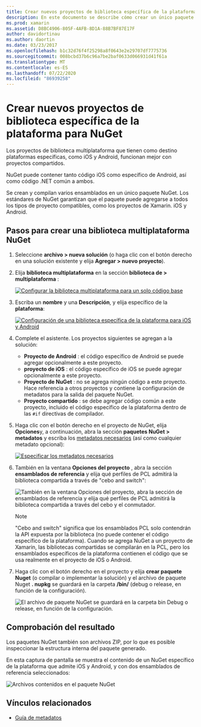 ```yaml
---
title: Crear nuevos proyectos de biblioteca específica de la plataforma para NuGet
description: En este documento se describe cómo crear un único paquete de NuGet que contiene código específico de la plataforma para varias plataformas.
ms.prod: xamarin
ms.assetid: D8BC4906-805F-4AFB-8D1A-88B7BF87E17F
author: davidortinau
ms.author: daortin
ms.date: 03/23/2017
ms.openlocfilehash: b1c32d76f4f25298a8f0643e2e29707df7775736
ms.sourcegitcommit: 008bcbd37b6c96a7be2baf0633d066931d41f61a
ms.translationtype: MT
ms.contentlocale: es-ES
ms.lasthandoff: 07/22/2020
ms.locfileid: "86939258"
---
```

# <a name="creating-new-platform-specific-library-projects-for-nuget"></a>Crear nuevos proyectos de biblioteca específica de la plataforma para NuGet

Los proyectos de biblioteca multiplataforma que tienen como destino plataformas específicas, como iOS y Android, funcionan mejor con proyectos compartidos.

NuGet puede contener tanto código iOS como específico de Android, así como código .NET común a ambos.

Se crean y compilan varios ensamblados en un único paquete NuGet. Los estándares de NuGet garantizan que el paquete puede agregarse a todos los tipos de proyecto compatibles, como los proyectos de Xamarin. iOS y Android.

## <a name="steps-to-create-a-cross-platform-library-nuget"></a>Pasos para crear una biblioteca multiplataforma NuGet

1. Seleccione **archivo > nueva solución** (o haga clic con el botón derecho en una solución existente y elija **Agregar > nuevo proyecto**).

2. Elija **biblioteca multiplataforma** en la sección **biblioteca de > multiplataforma** :

    [![Configurar la biblioteca multiplataforma para un solo código base](platform-specific-images/mulitplatform-library-sml.png)](platform-specific-images/multiplatform-library.png#lightbox)

3. Escriba un **nombre** y una **Descripción**, y elija específico de la **plataforma**:

    [![Configuración de una biblioteca específica de la plataforma para iOS y Android](platform-specific-images/specific-configure-sml.png)](platform-specific-images/specific-configure.png#lightbox)

4. Complete el asistente. Los proyectos siguientes se agregan a la solución:

    - **Proyecto de Android** : el código específico de Android se puede agregar opcionalmente a este proyecto.
    - **proyecto de iOS** : el código específico de iOS se puede agregar opcionalmente a este proyecto.
    - **Proyecto de NuGet** : no se agrega ningún código a este proyecto. Hace referencia a otros proyectos y contiene la configuración de metadatos para la salida del paquete NuGet.
    - **Proyecto compartido** : se debe agregar código común a este proyecto, incluido el código específico de la plataforma dentro de las `#if` directivas de compilador.

5. Haga clic con el botón derecho en el proyecto de NuGet, elija **Opciones**y, a continuación, abra la sección **paquetes NuGet > metadatos** y escriba los [metadatos necesarios](~/cross-platform/app-fundamentals/nuget-multiplatform-libraries/metadata.md) (así como cualquier metadato opcional):

    [![Especificar los metadatos necesarios](platform-specific-images/specific-metadata-sml.png)](platform-specific-images/specific-metadata.png#lightbox)

6. También en la ventana **Opciones del proyecto** , abra la sección **ensamblados de referencia** y elija qué perfiles de PCL admitirá la biblioteca compartida a través de "cebo and switch":

    ![También en la ventana Opciones del proyecto, abra la sección de ensamblados de referencia y elija qué perfiles de PCL admitirá la biblioteca compartida a través del cebo y el conmutador.](platform-specific-images/specific-reference-assemblies.png)

    > [!NOTE]
    > "Cebo and switch" significa que los ensamblados PCL solo contendrán la API expuesta por la biblioteca (no puede contener el código específico de la plataforma). Cuando se agrega NuGet a un proyecto de Xamarin, las bibliotecas compartidas se compilarán en la PCL, pero los ensamblados específicos de la plataforma contienen el código que se usa realmente en el proyecto de iOS o Android.

7. Haga clic con el botón derecho en el proyecto y elija **crear paquete Nuget** (o compilar o implementar la solución) y el archivo de paquete Nuget **. nupkg** se guardará en la carpeta **/bin/** (debug o release, en función de la configuración).

    ![El archivo de paquete NuGet se guardará en la carpeta bin Debug o release, en función de la configuración.](platform-specific-images/create-nuget-package.png)

## <a name="verifying-the-output"></a>Comprobación del resultado

Los paquetes NuGet también son archivos ZIP, por lo que es posible inspeccionar la estructura interna del paquete generado.

En esta captura de pantalla se muestra el contenido de un NuGet específico de la plataforma que admite iOS y Android, y con dos ensamblados de referencia seleccionados:

![Archivos contenidos en el paquete NuGet](platform-specific-images/nuget-output.png)

## <a name="related-links"></a>Vínculos relacionados

- [Guía de metadatos](~/cross-platform/app-fundamentals/nuget-multiplatform-libraries/metadata.md)
